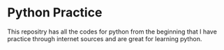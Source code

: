 # Python Practice
This repositry has all the codes for python from the beginning that I have practice through internet sources and are great for learning python.
